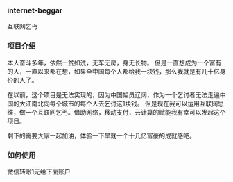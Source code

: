 ### internet-beggar
互联网乞丐
### 项目介绍
本人奋斗多年，依然一贫如洗，无车无房，身无长物。 但是一直想成为一个富有的人，一直以来都在想，如果全中国每个人都给我一块钱，那么我就是有几十亿身价的人了。

在以前，这个项目是无法实现的，因为中国幅员辽阔，作为一个乞讨者无法走遍中国的大江南北向每个城市的每个人去乞讨这1块钱。 但是现在我可以运用互联网思维，做一个互联网乞丐。借助网络，移动支付，云计算的赋能我有幸可以发起这个项目。

剩下的需要大家一起加油，体验一下早就一个十几亿富豪的成就感吧。
### 如何使用
微信转账1元给下面账户

